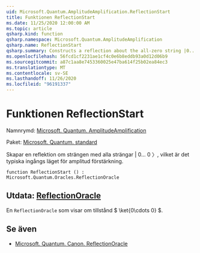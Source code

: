 ```yaml
---
uid: Microsoft.Quantum.AmplitudeAmplification.ReflectionStart
title: Funktionen ReflectionStart
ms.date: 11/25/2020 12:00:00 AM
ms.topic: article
qsharp.kind: function
qsharp.namespace: Microsoft.Quantum.AmplitudeAmplification
qsharp.name: ReflectionStart
qsharp.summary: Constructs a reflection about the all-zero string |0...0〉, which is the typical input state to amplitude amplification.
ms.openlocfilehash: 56fcd1cf2231ae1cf4c0e6b8eddb93a0d12d06b9
ms.sourcegitcommit: a87c1aa8e7453360025e47ba614f25b02ea84ec3
ms.translationtype: MT
ms.contentlocale: sv-SE
ms.lasthandoff: 11/26/2020
ms.locfileid: "96191337"
---
```

# <a name="reflectionstart-function"></a>Funktionen ReflectionStart

Namnrymd: [Microsoft. Quantum. AmplitudeAmplification](xref:Microsoft.Quantum.AmplitudeAmplification)

Paket: [Microsoft. Quantum. standard](https://nuget.org/packages/Microsoft.Quantum.Standard)


Skapar en reflektion om strängen med alla strängar | 0... 0 〉, vilket är det typiska ingångs läget för amplitud förstärkning.

```qsharp
function ReflectionStart () : Microsoft.Quantum.Oracles.ReflectionOracle
```


## <a name="output--reflectionoracle"></a>Utdata: [ReflectionOracle](xref:Microsoft.Quantum.Oracles.ReflectionOracle)

En `ReflectionOracle` som visar om tillstånd $ \ket{0\cdots 0} $.

## <a name="see-also"></a>Se även

- [Microsoft. Quantum. Canon. ReflectionOracle](xref:Microsoft.Quantum.Canon.ReflectionOracle)